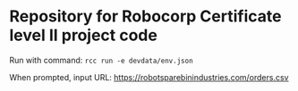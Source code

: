 # Repository for Robocorp Certificate level II project code

Run with command: `rcc run -e devdata/env.json`

When prompted, input URL: https://robotsparebinindustries.com/orders.csv